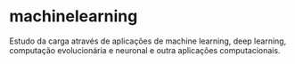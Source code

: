 # machinelearning
Estudo da carga através de aplicações de machine learning, deep learning, computação evolucionária e neuronal e outra aplicações computacionais. 
